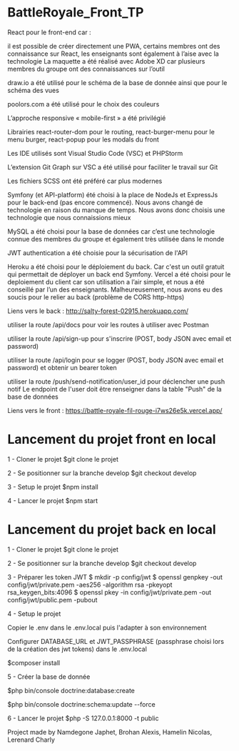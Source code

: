 # BattleRoyale_Front_TP

React pour le front-end car :

il est possible de créer directement une PWA,
certains membres ont des connaissance sur React,
les enseignants sont également à l’aise avec la technologie
La maquette a été réalisé avec Adobe XD car plusieurs membres du groupe ont des connaissances sur l’outil

draw.io a été utilisé pour le schéma de la base de donnée ainsi que pour le schéma des vues

poolors.com a été utilisé pour le choix des couleurs

L’approche responsive « mobile-first » a été privilégié

Librairies react-router-dom pour le routing, react-burger-menu pour le menu burger, react-popup pour les modals du front

Les IDE utilisés sont Visual Studio Code (VSC) et PHPStorm

L’extension Git Graph sur VSC a été utilisé pour faciliter le travail sur Git

Les fichiers SCSS ont été préféré car plus modernes

Symfony (et API-platform) été choisi à la place de NodeJs et ExpressJs pour le back-end (pas encore commencé). Nous avons changé de technologie en raison du manque de temps. Nous avons donc choisis une technologie que nous connaissions mieux

MySQL a été choisi pour la base de données car c’est une technologie connue des membres du groupe et également très utilisée dans le monde

JWT authentication a été choisie pour la sécurisation de l'API

Heroku a été choisi pour le déploiement du back. Car c'est un outil gratuit qui permettait de déployer un back end Symfony.
Vercel a été choisi pour le deploiement du client car son utilisation a l’air simple, et nous a été conseillé par l’un des enseignants. Malheureusement, nous avons eu des soucis pour le relier au back (problème de CORS http-https)

Liens vers le back : 
http://salty-forest-02915.herokuapp.com/

utiliser la route /api/docs pour voir les routes à utiliser avec Postman

utiliser la route /api/sign-up pour s'inscrire (POST, body JSON avec email et password)

utiliser la route /api/login pour se logger (POST, body JSON avec email et password) et obtenir un bearer token

utiliser la route /push/send-notification/user_id pour déclencher une push notif
Le endpoint de l'user doit être renseigner dans la table "Push" de la base de données

Liens vers le front :
https://battle-royale-fil-rouge-i7ws26e5k.vercel.app/

  
# Lancement du projet front en local 

1 - Cloner le projet
$git clone le projet

2 - Se positionner sur la branche develop
$git checkout develop 

3 - Setup le projet
$npm install

4 - Lancer le projet
$npm start

# Lancement du projet back en local 

1 - Cloner le projet
$git clone le projet

2 - Se positionner sur la branche develop
$git checkout develop 

3 - Préparer les token JWT
$ mkdir -p config/jwt
$ openssl genpkey -out config/jwt/private.pem -aes256 -algorithm rsa -pkeyopt rsa_keygen_bits:4096
$ openssl pkey -in config/jwt/private.pem -out config/jwt/public.pem -pubout

4 - Setup le projet

Copier le .env dans le .env.local puis l'adapter à son environnement

Configurer DATABASE_URL et JWT_PASSPHRASE (passphrase choisi lors de la création des jwt tokens) dans le .env.local

$composer install

5 - Créer la base de donnée

$php bin/console doctrine:database:create

$php bin/console doctrine:schema:update --force

6 - Lancer le projet
$php -S 127.0.0.1:8000 -t public

Project made by Namdegone Japhet, Brohan Alexis, Hamelin Nicolas, Lerenard Charly
